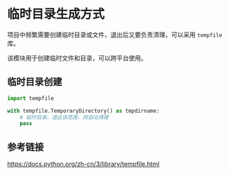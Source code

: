 # 临时目录生成方式

项目中频繁需要创建临时目录或文件，退出后又要负责清理，可以采用 `tempfile` 库。

该模块用于创建临时文件和目录，可以跨平台使用。

## 临时目录创建

```python
import tempfile

with tempfile.TemporaryDirectory() as tmpdirname:
    # 临时目录，退出该范围，则自动清理
    pass

```



## 参考链接

https://docs.python.org/zh-cn/3/library/tempfile.html